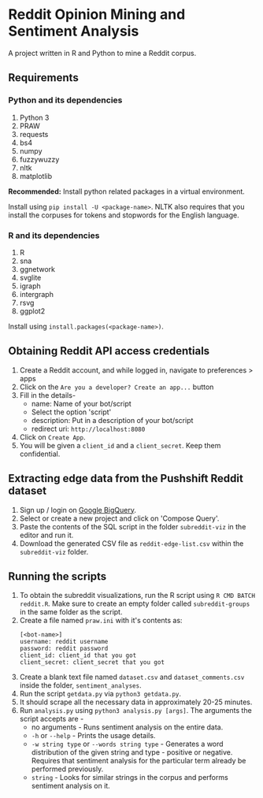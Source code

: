 # Reddit Opinion Mining and Sentiment Analysis

A project written in R and Python to mine a Reddit corpus.

## Requirements

### Python and its dependencies

1. Python 3
2. PRAW
3. requests
4. bs4
5. numpy
6. fuzzywuzzy
7. nltk
8. matplotlib

**Recommended:** Install python related packages in a virtual environment.

Install using `pip install -U <package-name>`. NLTK also requires that you install the corpuses for tokens and stopwords for the English language.

### R and its dependencies

1. R
2. sna
3. ggnetwork
4. svglite
5. igraph
6. intergraph
7. rsvg
8. ggplot2

Install using `install.packages(<package-name>)`.

## Obtaining Reddit API access credentials

1. Create a Reddit account, and while logged in, navigate to preferences > apps
2. Click on the `Are you a developer? Create an app...` button
3. Fill in the details-
    * name: Name of your bot/script
    * Select the option 'script'
    * description: Put in a description of your bot/script
    * redirect uri: `http://localhost:8080`
4. Click on `Create App`.
5. You will be given a `client_id` and a `client_secret`. Keep them confidential.

## Extracting edge data from the Pushshift Reddit dataset

1. Sign up / login on [Google BigQuery](https://bigquery.cloud.google.com).
2. Select or create a new project and click on 'Compose Query'.
3. Paste the contents of the SQL script in the folder `subreddit-viz` in the editor and run it.
4. Download the generated CSV file as `reddit-edge-list.csv` within the `subreddit-viz` folder.

## Running the scripts

1. To obtain the subreddit visualizations, run the R script using `R CMD BATCH reddit.R`. Make sure to create an empty folder called `subreddit-groups` in the same folder as the script.
2. Create a file named `praw.ini` with it's contents as:
    ```plaintext
    [<bot-name>]
    username: reddit username
    password: reddit password
    client_id: client_id that you got
    client_secret: client_secret that you got
    ```
3. Create a blank text file named `dataset.csv` and `dataset_comments.csv` inside the folder, `sentiment_analyses`.
4. Run the script `getdata.py` via `python3 getdata.py`.
5. It should scrape all the necessary data in approximately 20-25 minutes.
6. Run `analysis.py` using `python3 analysis.py [args]`. The arguments the script accepts are -
    * no arguments - Runs sentiment analysis on the entire data.
    * `-h` or `--help` - Prints the usage details.
    * `-w string type` or `--words string type` - Generates a word distribution of the given string and type - positive or negative. Requires that sentiment analysis for the particular term already be performed previously.
    * `string` - Looks for similar strings in the corpus and performs sentiment analysis on it.